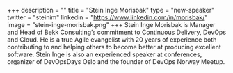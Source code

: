 +++
description = ""
title = "Stein Inge Morisbak"
type = "new-speaker"
twitter = "steinim"
linkedin = "https://www.linkedin.com/in/morisbak/"
image = "stein-inge-morisbak.png"
+++
Stein Inge Morisbak is Manager and Head of Bekk Consulting’s commitment to Continuous Delivery, DevOps and Cloud. He is a true Agile evangelist with 20 years of experience both contributing to and helping others to become better at producing excellent software. Stein Inge is also an experienced speaker at conferences, organizer of DevOpsDays Oslo and the founder of DevOps Norway Meetup.